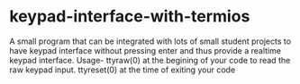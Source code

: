 # keypad-interface-with-termios
A small program that can be integrated with lots of small student projects to have keypad interface without pressing enter and thus provide a realtime keypad interface.
Usage-
ttyraw(0) at the begining of your code to read the raw keypad input.
ttyreset(0) at the time of exiting your code
      
